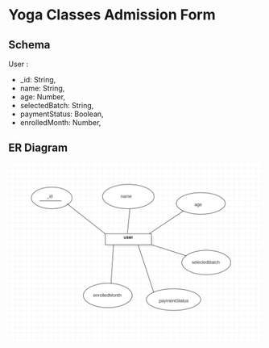 # Yoga Classes Admission Form

## Schema

User : 
- _id: String,
- name: String,
- age: Number,
- selectedBatch: String,
- paymentStatus: Boolean,
- enrolledMonth: Number,

## ER Diagram
![ER Diagram](./ER.png)
